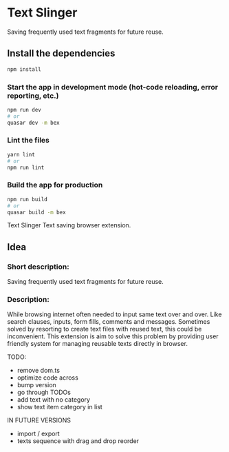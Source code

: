 # Text Slinger

Saving frequently used text fragments for future reuse.

## Install the dependencies
```bash
npm install
```

### Start the app in development mode (hot-code reloading, error reporting, etc.)
```bash
npm run dev
# or
quasar dev -m bex
```


### Lint the files
```bash
yarn lint
# or
npm run lint
```

### Build the app for production
```bash
npm run build
# or
quasar build -m bex
```

Text Slinger
Text saving browser extension.

## Idea

### Short description:

Saving frequently used text fragments for future reuse.

### Description:

While browsing internet often needed to input same text over and over. Like search clauses, inputs, form fills, comments and messages. Sometimes solved by resorting to create text files with reused text, this could be inconvenient.
This extension is aim to solve this problem by providing user friendly system for managing reusable texts directly in browser.


TODO:
- remove dom.ts
- optimize code across
- bump version
- go through TODOs
- add text with no category
- show text item category in list

IN FUTURE VERSIONS
- import / export
- texts sequence with drag and drop reorder
